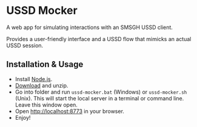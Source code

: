# USSD Mocker

A web app for simulating interactions with an SMSGH USSD client.

Provides a user-friendly interface and a USSD flow that mimicks an actual USSD session.

## Installation & Usage

* Install [Node.js](http://nodejs.org).
* [Download](https://github.com/smsgh/ussd-mocker/archive/master.zip) and unzip.
* Go into folder and run `ussd-mocker.bat` (Windows) or `ussd-mocker.sh` (Unix). This will start the local server in a terminal or command line. Leave this window open.
* Open [http://localhost:8773](http://localhost:8773) in your browser.
* Enjoy!